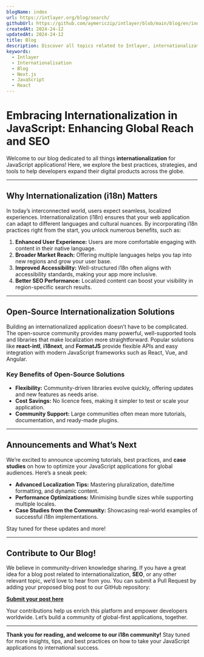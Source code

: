 ```yaml
---
blogName: index
url: https://intlayer.org/blog/search/
githubUrl: https://github.com/aymericzip/intlayer/blob/main/blog/en/index.md
createdAt: 2024-24-12
updatedAt: 2024-24-12
title: Blog
description: Discover all topics related to Intlayer, internationalization and other
keywords:
  - Intlayer
  - Internationalisation
  - Blog
  - Next.js
  - JavaScript
  - React
---
```


# Embracing Internationalization in JavaScript: Enhancing Global Reach and SEO

Welcome to our blog dedicated to all things **internationalization** for JavaScript applications! Here, we explore the best practices, strategies, and tools to help developers expand their digital products across the globe.

---

## Why Internationalization (i18n) Matters

In today’s interconnected world, users expect seamless, localized experiences. Internationalization (i18n) ensures that your web application can adapt to different languages and cultural nuances. By incorporating i18n practices right from the start, you unlock numerous benefits, such as:

1. **Enhanced User Experience:** Users are more comfortable engaging with content in their native language.
2. **Broader Market Reach:** Offering multiple languages helps you tap into new regions and grow your user base.
3. **Improved Accessibility:** Well-structured i18n often aligns with accessibility standards, making your app more inclusive.
4. **Better SEO Performance:** Localized content can boost your visibility in region-specific search results.

---

## Open-Source Internationalization Solutions

Building an internationalized application doesn’t have to be complicated. The open-source community provides many powerful, well-supported tools and libraries that make localization more straightforward. Popular solutions like **react-intl**, **i18next**, and **FormatJS** provide flexible APIs and easy integration with modern JavaScript frameworks such as React, Vue, and Angular.

### Key Benefits of Open-Source Solutions

- **Flexibility:** Community-driven libraries evolve quickly, offering updates and new features as needs arise.
- **Cost Savings:** No licence fees, making it simpler to test or scale your application.
- **Community Support:** Large communities often mean more tutorials, documentation, and ready-made plugins.

---

## Announcements and What’s Next

We’re excited to announce upcoming tutorials, best practices, and **case studies** on how to optimize your JavaScript applications for global audiences. Here’s a sneak peek:

- **Advanced Localization Tips:** Mastering pluralization, date/time formatting, and dynamic content.
- **Performance Optimizations:** Minimising bundle sizes while supporting multiple locales.
- **Case Studies from the Community:** Showcasing real-world examples of successful i18n implementations.

Stay tuned for these updates and more!

---

## Contribute to Our Blog!

We believe in community-driven knowledge sharing. If you have a great idea for a blog post related to internationalization, **SEO**, or any other relevant topic, we’d love to hear from you. You can submit a Pull Request by adding your proposed blog post to our GitHub repository:

[**Submit your post here**](https://github.com/aymericzip/intlayer/blob/main/docs/en-GB/blog)

Your contributions help us enrich this platform and empower developers worldwide. Let’s build a community of global-first applications, together.

---

**Thank you for reading, and welcome to our i18n community!** Stay tuned for more insights, tips, and best practices on how to take your JavaScript applications to international success.
